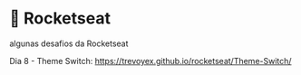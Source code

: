 # 🚀 Rocketseat
algunas desafios da Rocketseat

Dia 8 - Theme Switch: https://trevoyex.github.io/rocketseat/Theme-Switch/
